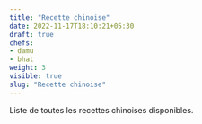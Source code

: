```yaml
---
title: "Recette chinoise"
date: 2022-11-17T18:10:21+05:30
draft: true
chefs:
- damu
- bhat
weight: 3
visible: true
slug: "Recette chinoise"
---
```


Liste de toutes les recettes chinoises disponibles.